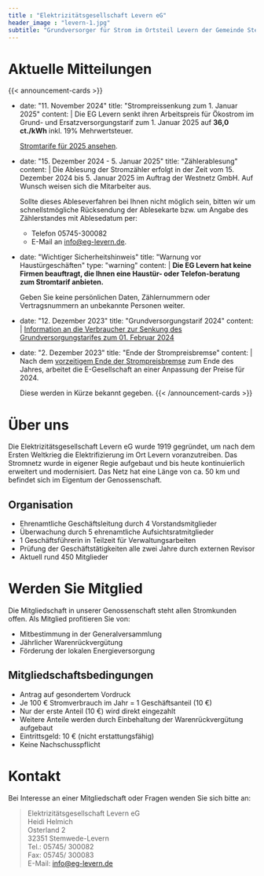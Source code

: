 ```yaml
---
title : "Elektrizitätsgesellschaft Levern eG"
header_image : "levern-1.jpg"
subtitle: "Grundversorger für Strom im Ortsteil Levern der Gemeinde Stemwede"
---
```


# Aktuelle Mitteilungen

{{< announcement-cards >}}
- date: "11. November 2024"
  title: "Strompreissenkung zum 1. Januar 2025"
  content: |
    Die EG Levern senkt ihren Arbeitspreis für Ökostrom im Grund- und Ersatzversorgungstarif zum 1. Januar 2025 auf **36,0 ct./kWh** inkl. 19% Mehrwertsteuer.
    
    [Stromtarife für 2025 ansehen](/tarife/2025/).

- date: "15. Dezember 2024 - 5. Januar 2025"
  title: "Zählerablesung"
  content: |
    Die Ablesung der Stromzähler erfolgt in der Zeit vom 15. Dezember 2024 bis 5. Januar 2025 im Auftrag der Westnetz GmbH. Auf Wunsch weisen sich die Mitarbeiter aus.
    
    Sollte dieses Ableseverfahren bei Ihnen nicht möglich sein, bitten wir um schnellstmögliche Rücksendung der Ablesekarte bzw. um Angabe des Zählerstandes mit Ablesedatum per:
    * Telefon 05745-300082 
    * E-Mail an [info@eg-levern.de](mailto:info@eg-levern.de).

- date: "Wichtiger Sicherheitshinweis"
  title: "Warnung vor Haustürgeschäften"
  type: "warning"
  content: |
    **Die EG Levern hat keine Firmen beauftragt, die Ihnen eine Haustür- oder Telefon-beratung zum Stromtarif anbieten.**

    Geben Sie keine persönlichen Daten, Zählernummern oder Vertragsnummern an unbekannte Personen weiter.

- date: "12. Dezember 2023"
  title: "Grundversorgungstarif 2024"
  content: |
    [Information an die Verbraucher zur Senkung des Grundversorgungstarifes zum 01. Februar 2024](/pdf/2023-12-12-Information-zur-Senkung-des-Grundversorgungstarifes.pdf)

- date: "2. Dezember 2023"
  title: "Ende der Strompreisbremse"
  content: |
    Nach dem [vorzeitigem Ende der Strompreisbremse](https://www.bundesregierung.de/breg-de/schwerpunkte/entlastung-fuer-deutschland/strompreisbremse-2125002) zum Ende des Jahres, arbeitet die E-Gesellschaft an einer Anpassung der Preise für 2024.
    
    Diese werden in Kürze bekannt gegeben.
{{< /announcement-cards >}}

# Über uns

Die Elektrizitätsgesellschaft Levern eG wurde 1919 gegründet, um nach dem Ersten Weltkrieg die
Elektrifizierung im Ort Levern voranzutreiben. Das Stromnetz wurde in eigener
Regie aufgebaut und bis heute kontinuierlich erweitert und modernisiert. Das
Netz hat eine Länge von ca. 50 km und befindet sich im Eigentum der
Genossenschaft.

## Organisation
- Ehrenamtliche Geschäftsleitung durch 4 Vorstandsmitglieder
- Überwachung durch 5 ehrenamtliche Aufsichtsratmitglieder
- 1 Geschäftsführerin in Teilzeit für Verwaltungsarbeiten
- Prüfung der Geschäftstätigkeiten alle zwei Jahre durch externen Revisor
- Aktuell rund 450 Mitglieder

# Werden Sie Mitglied

Die Mitgliedschaft in unserer Genossenschaft steht allen Stromkunden offen. Als Mitglied profitieren Sie von:
- Mitbestimmung in der Generalversammlung
- Jährlicher Warenrückvergütung
- Förderung der lokalen Energieversorgung

## Mitgliedschaftsbedingungen
- Antrag auf gesondertem Vordruck
- Je 100 € Stromverbrauch im Jahr = 1 Geschäftsanteil (10 €)
- Nur der erste Anteil (10 €) wird direkt eingezahlt
- Weitere Anteile werden durch Einbehaltung der Warenrückvergütung aufgebaut
- Eintrittsgeld: 10 € (nicht erstattungsfähig)
- Keine Nachschusspflicht

# Kontakt

Bei Interesse an einer Mitgliedschaft oder Fragen wenden Sie sich bitte an:

> Elektrizitätsgesellschaft Levern eG  
> Heidi Helmich  
> Osterland 2  
> 32351 Stemwede-Levern  
> Tel.: 05745/ 300082  
> Fax: 05745/ 300083  
> E-Mail: [info@eg-levern.de](mailto:info@eg-levern.de)
